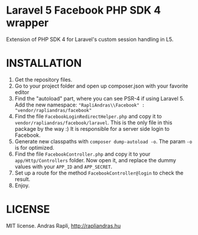 Laravel 5 Facebook PHP SDK 4 wrapper
===================================

Extension of PHP SDK 4 for Laravel's custom session handling in L5.

INSTALLATION
===================================

1. Get the repository files.
2. Go to your project folder and open up composer.json with your favorite editor
3. Find the "autoload" part, where you can see PSR-4 if using Laravel 5. Add the new namespace: `"RapliAndras\\Facebook" : "vendor/rapliandras/facebook"`
4. Find the file `FacebookLoginRedirectHelper.php` and copy it to `vendor/rapliandras/facebook/laravel`. This is the only file in this package by the way :) It is responsible for a server side login to Facebook.
5. Generate new classpaths with `composer dump-autoload -o`. The param `-o` is for optimized.
6. Find the file `FacebookController.php` and copy it to your `app/Http/Controllers` folder. Now open it, and replace the dummy values with your `APP_ID` and `APP_SECRET`.
7. Set up a route for the method `FacebookController@login` to check the result.
8. Enjoy.

LICENSE
====================================
MIT license.
Andras Rapli, 
http://rapliandras.hu
